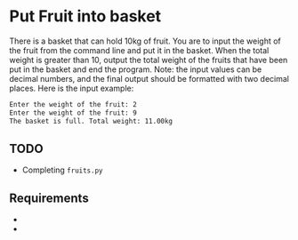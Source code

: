 # Put Fruit into basket

There is a basket that can hold 10kg of fruit.
You are to input the weight of the fruit from the command line and put it in the basket. When the total weight is greater than 10, output the total weight of the fruits that have been put in the basket and end the program. Note: the input values can be decimal numbers, and the final output should be formatted with two decimal places.
Here is the input example:

```bash
Enter the weight of the fruit: 2
Enter the weight of the fruit: 9
The basket is full. Total weight: 11.00kg
```

## TODO

- Completing `fruits.py`

## Requirements

-
-
